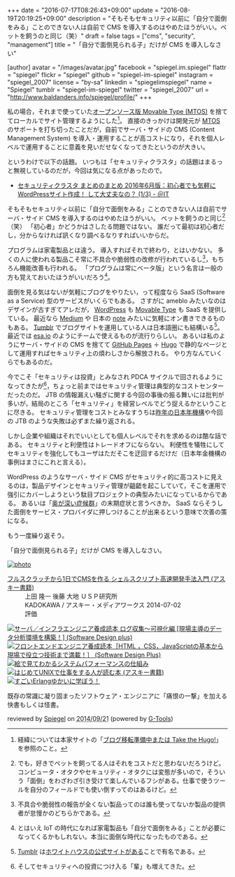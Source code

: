 +++
date = "2016-07-17T08:26:43+09:00"
update = "2016-08-19T20:19:25+09:00"
description = "そもそもセキュリティ以前に「自分で面倒をみる」ことのできない人は自前で CMS を導入するのはやめたほうがいい。ペットを飼うのと同じ（笑）"
draft = false
tags = ["cms", "security", "management"]
title = "「自分で面倒見られる子」だけが CMS を導入しなさい"

[author]
  avatar = "/images/avatar.jpg"
  facebook = "spiegel.im.spiegel"
  flattr = "spiegel"
  flickr = "spiegel"
  github = "spiegel-im-spiegel"
  instagram = "spiegel_2007"
  license = "by-sa"
  linkedin = "spiegelimspiegel"
  name = "Spiegel"
  tumblr = "spiegel-im-spiegel"
  twitter = "spiegel_2007"
  url = "http://www.baldanders.info/spiegel/profile/"
+++

私の場合，それまで使っていた[オープンソース版 Movable Type (MTOS)](https://www.movabletype.jp/opensource/ "Movable Type Open Source | MovableType.jp - CMSプラットフォーム Movable Type -") を捨ててローカルでサイト管理するようにした[^0]。
直接のきっかけは開発元が [MTOS](https://www.movabletype.jp/opensource/ "Movable Type Open Source | MovableType.jp - CMSプラットフォーム Movable Type -") のサポートを打ち切ったことだが，自前でサーバ・サイドの CMS (Content Management System) を導入・運用することが高コストになり，それを個人レベルで運用することに意義を見いだせなくなってきたというのが大きい。

[^0]: 経緯については本家サイトの「[ブログ移転準備中または Take the Hugo!](http://www.baldanders.info/spiegel/log2/000870.shtml)」を参照のこと。

というわけで以下の話題。
いつもは「セキュリティクラスタ」の話題はまるっと無視しているのだが，今回は気になる点があったので。

- [セキュリティクラスタ まとめのまとめ 2016年6月版：初心者でも気軽にWordPressサイト作成！ して大丈夫なの？ (1/3) - ＠IT](http://www.atmarkit.co.jp/ait/articles/1607/15/news015.html)

そもそもセキュリティ以前に「自分で面倒をみる」ことのできない人は自前でサーバ・サイド CMS を導入するのはやめたほうがいい。
ペットを飼うのと同じ[^1]（笑） 「初心者」かどうかはさしたる問題ではない。
誰だって最初は初心者だし，分からなければ訊くなり調べるなりすればいいからだ。

[^1]: でも，好きでペットを飼ってる人はそれをコストだと思わないだろうけど。コンピュータ・オタクやセキュリティ・オタクには変態が多いので，そういう「面倒」をわざわざ引き受けて楽しんでいるフシがある。仕事で使うツールを自分のフィールドでも使い倒すってのはあるけど。

プログラムは家電製品とは違う。
導入すればそれで終わり，とはいかない。
多くの人に使われる製品こそ常に不具合や脆弱性の改修が行われているし[^ss]，もちろん機能改善も行われる。
「プログラムは常にベータ版」という名言は一般の方も覚えておいたほうがいいだろう[^iot]。

[^ss]: 不具合や脆弱性の報告が全くない製品ってのは誰も使ってないか製品の提供者が怠慢かのどちらかである。
[^iot]: とはいえ IoT の時代になれば家電製品も「自分で面倒をみる」ことが必要になってくるかもしれない。本当に面倒な時代になったものである。

面倒を見る気はないが気軽にブログをやりたい，って程度なら SaaS (Software as a Service) 型のサービスがいくらでもある。
さすがに ameblo みたいなのはデザインが古すぎてアレだが， [WordPress](https://wordpress.com/) も [Movable Type](https://movabletype.net/) も SaaS を提供している。
最近なら [Medium](https://medium.com/) や 日本の [note](https://note.mu/) みたいに気軽にオン書きできるものもある。
[Tumblr](https://www.tumblr.com/) でブログサイトを運用している人は日本語圏にも結構いる[^t]。
最近では [esa.io](https://esa.io/ "esa.io - Expertise Sharing Archives for motivated teams.") のようにチームで使えるものが流行りらしい。
あるいは私のようにサーバ・サイドの CMS を捨てて [GitHub Pages](https://pages.github.com/ "GitHub Pages - Websites for you and your projects, hosted directly from your GitHub repository. Just edit, push, and your changes are live.") ＋ [Hugo](https://gohugo.io/ "Hugo :: A fast and modern static website engine") で静的なページとして運用すればセキュリティ上の煩わしさから解放される。
やり方なんていくらでもあるのだ。

[^t]: [Tumblr](https://www.tumblr.com/) は[ホワイトハウスの公式サイトがある](http://whitehouse.tumblr.com/ "The Official White House Tumblr")ことで有名である。

今でこそ「セキュリティは投資」とみなされ PDCA サイクルで回されるようになってきたが[^s]，ちょっと前まではセキュリティ管理は典型的なコストセンターだったのだ。
JTB の情報漏えい騒ぎに関する今回の事後の振る舞いには批判が多いが，結局のところ「セキュリティ」を経営レベルでどう捉えるかということに尽きる。
セキュリティ管理をコストとみなすうちは[昨年の日本年機構](http://www.baldanders.info/spiegel/log2/000850.shtml)や今回の JTB のような失敗は必ずまた繰り返される。

[^s]: そしてセキュリティへの投資につけ入る「輩」も増えてきた。

しかし企業や組織はそれでいいとしても個人レベルでそれを求めるのは酷な話である。
セキュリティと利便性はトレードオフにならない。
利便性を犠牲にしてセキュリティを強化してもユーザはただそこを迂回するだけだ（日本年金機構の事例はまさにこれと言える）。

WordPress のようなサーバ・サイド CMS がセキュリティ的に高コストに見えるのは，製品デザインとセキュリティ管理が齟齬を起こしていて，そこを運用で強引にカバーしようという駄目プロジェクトの典型みたいになっているからである。
あるいは「[奥が深い症候群](http://0xcc.net/misc/bad-knowhow.html "バッドノウハウと「奥が深い症候群」")」の末期症状と言うべきか。
SaaS ならそうした面倒をサービス・プロバイダに押しつけることが出来るという意味で次善の策になる。

もう一度繰り返そう。

「自分で面倒見られる子」だけが CMS を導入しなさい。

<div class="hreview" ><a class="item url" href="http://www.amazon.co.jp/exec/obidos/ASIN/B00LBPGFJS/baldandersinf-22/"><img src="http://ecx.images-amazon.com/images/I/51r6kpV26GL._SL160_.jpg" alt="photo" class="photo"  /></a><dl ><dt class="fn"><a class="item url" href="http://www.amazon.co.jp/exec/obidos/ASIN/B00LBPGFJS/baldandersinf-22/">フルスクラッチから1日でCMSを作る シェルスクリプト高速開発手法入門 (アスキー書籍)</a></dt><dd>上田 隆一 後藤 大地 ＵＳＰ研究所 </dd><dd>KADOKAWA / アスキー・メディアワークス 2014-07-02</dd><dd>評価<abbr class="rating" title="4"><img src="http://g-images.amazon.com/images/G/01/detail/stars-4-0.gif" alt="" /></abbr> </dd></dl><p class="similar"><a href="http://www.amazon.co.jp/exec/obidos/ASIN/B00MPDUQQI/baldandersinf-22/" target="_top"><img src="http://images.amazon.com/images/P/B00MPDUQQI.09._SCTHUMBZZZ_.jpg"  alt="サーバ／インフラエンジニア養成読本 ログ収集〜可視化編 [現場主導のデータ分析環境を構築！] (Software Design plus)"  /></a> <a href="http://www.amazon.co.jp/exec/obidos/ASIN/B00ME9TTMA/baldandersinf-22/" target="_top"><img src="http://images.amazon.com/images/P/B00ME9TTMA.09._SCTHUMBZZZ_.jpg"  alt="フロントエンドエンジニア養成読本［HTML ，CSS，JavaScriptの基本から現場で役立つ技術まで満載！］ (Software Design Plus)"  /></a> <a href="http://www.amazon.co.jp/exec/obidos/ASIN/B00LHFOTF4/baldandersinf-22/" target="_top"><img src="http://images.amazon.com/images/P/B00LHFOTF4.09._SCTHUMBZZZ_.jpg"  alt="絵で見てわかるシステムパフォーマンスの仕組み"  /></a> <a href="http://www.amazon.co.jp/exec/obidos/ASIN/B00J4KDYV4/baldandersinf-22/" target="_top"><img src="http://images.amazon.com/images/P/B00J4KDYV4.09._SCTHUMBZZZ_.jpg"  alt="はじめてUNIXで仕事をする人が読む本 (アスキー書籍)"  /></a> <a href="http://www.amazon.co.jp/exec/obidos/ASIN/B00MLUGZIS/baldandersinf-22/" target="_top"><img src="http://images.amazon.com/images/P/B00MLUGZIS.09._SCTHUMBZZZ_.jpg"  alt="すごいErlangゆかいに学ぼう！"  /></a> </p>
<p class="description" >既存の常識に凝り固まったソフトウェア・エンジニアに「痛恨の一撃」を加える快書もしくは怪書。</p>
<p class="gtools" >reviewed by <a href="#maker" class="reviewer">Spiegel</a> on <abbr class="dtreviewed" title="2014-09-21">2014/09/21</abbr> (powered by <a href="http://www.goodpic.com/mt/aws/index.html">G-Tools</a>)</p>
</div>
